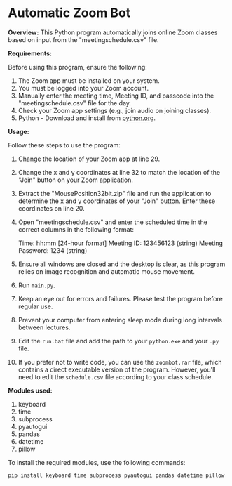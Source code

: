 # Automatic Zoom Bot

**Overview:**
This Python program automatically joins online Zoom classes based on input from the "meetingschedule.csv" file.

**Requirements:**

Before using this program, ensure the following:

1. The Zoom app must be installed on your system.
2. You must be logged into your Zoom account.
3. Manually enter the meeting time, Meeting ID, and passcode into the "meetingschedule.csv" file for the day.
4. Check your Zoom app settings (e.g., join audio on joining classes).
5. Python - Download and install from [python.org](https://www.python.org/downloads/).

**Usage:**

Follow these steps to use the program:

1. Change the location of your Zoom app at line 29.
2. Change the x and y coordinates at line 32 to match the location of the "Join" button on your Zoom application.
3. Extract the "MousePosition32bit.zip" file and run the application to determine the x and y coordinates of your "Join" button. Enter these coordinates on line 20.
4. Open "meetingschedule.csv" and enter the scheduled time in the correct columns in the following format:

   Time: hh:mm [24-hour format]
   Meeting ID: 123456123 (string)
   Meeting Password: 1234 (string)

5. Ensure all windows are closed and the desktop is clear, as this program relies on image recognition and automatic mouse movement.
6. Run `main.py`.
7. Keep an eye out for errors and failures. Please test the program before regular use.
8. Prevent your computer from entering sleep mode during long intervals between lectures.
9. Edit the `run.bat` file and add the path to your `python.exe` and your `.py` file.
10. If you prefer not to write code, you can use the `zoombot.rar` file, which contains a direct executable version of the program. However, you'll need to edit the `schedule.csv` file according to your class schedule.

**Modules used:**
1. keyboard
2. time
3. subprocess
4. pyautogui
5. pandas
6. datetime
7. pillow
   
To install the required modules, use the following commands:

```bash
pip install keyboard time subprocess pyautogui pandas datetime pillow
